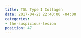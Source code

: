 ```yaml
---
title: TSL Type I Collagen
date: 2017-04-21 22:40:00 -04:00
categories:
- the-suspicious-lesion
position: 47
---
```


